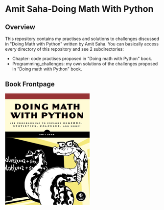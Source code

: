 # Amit Saha-Doing Math With Python

## Overview
This repository contains my practises and solutions to challenges discussed in "Doing Math with Python" written by Amit Saha.
You can basically access every directory of this repository and see 2 subdirectories:
- Chapter: code practises proposed in "Doing math with Python" book.
- Programming_challenges: my own solutions of the challenges proposed in "Doing math with Python" book.

## Book Frontpage
![FrontPage](FrontPage.png)